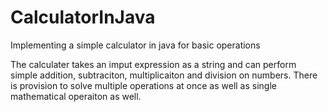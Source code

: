 # CalculatorInJava
Implementing a simple calculator in java for basic operations

The calculater takes an imput expression as a string and can perform simple addition, subtraciton, multiplicaiton and division on numbers.
There is provision to solve multiple operations at once  as well as single mathematical operaiton as well.

